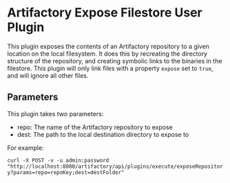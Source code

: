 Artifactory Expose Filestore User Plugin
========================================

This plugin exposes the contents of an Artifactory repository to a given
location on the local filesystem. It does this by recreating the directory
structure of the repository, and creating symbolic links to the binaries in the
filestore. This plugin will only link files with a property `expose` set to
`true`, and will ignore all other files.

Parameters
----------

This plugin takes two parameters:

- repo: The name of the Artifactory repository to expose
- dest: The path to the local destination directory to expose to

For example:

`curl -X POST -v -u admin:password "http://localhost:8080/artifactory/api/plugins/execute/exposeRepository?params=repo=repoKey;dest=destFolder"`
